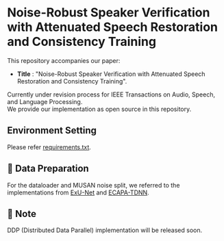 # Noise-Robust Speaker Verification with Attenuated Speech Restoration and Consistency Training
This repository accompanies our paper:

* **Title** : "Noise-Robust Speaker Verification with Attenuated Speech Restoration and Consistency Training".

Currently under revision process for IEEE Transactions on Audio, Speech, and Language Processing. <br>
We provide our implementation as open source in this repository.<br>


## Environment Setting
Please refer [requirements.txt](https://github.com/aryanorb/NRSV-RC/blob/main/requirements.txt).

## 📁 Data Preparation
For the dataloader and MUSAN noise split, we referred to the implementations from [ExU-Net](https://github.com/wngh1187/ExU-Net) and [ECAPA-TDNN](https://github.com/TaoRuijie/ECAPA-TDNN).


## 📝 Note
DDP (Distributed Data Parallel) implementation will be released soon.
